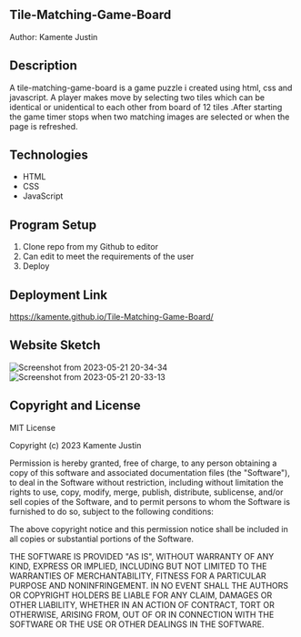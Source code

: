 ## Tile-Matching-Game-Board
Author: Kamente Justin

## Description 
A tile-matching-game-board is a game puzzle i created using html, css and javascript. A player makes move by selecting two tiles which can be identical or unidentical to each other from board of 12 tiles .After starting the game timer stops when two matching images are selected or when the page is refreshed.

## Technologies
- HTML
- CSS
- JavaScript

## Program Setup
1. Clone repo from my Github to editor
2. Can edit to meet the requirements of the user
3. Deploy 

## Deployment Link
https://kamente.github.io/Tile-Matching-Game-Board/


## Website Sketch
![Screenshot from 2023-05-21 20-34-34](https://github.com/Kamente/Tile-Matching-Game-Board/assets/86584314/f0fade33-8439-4c26-8b9c-8bbe49fb8ba9)
![Screenshot from 2023-05-21 20-33-13](https://github.com/Kamente/Tile-Matching-Game-Board/assets/86584314/00abb073-ffa4-4ba0-aa4a-8ad39ede6f96)



## Copyright and License
MIT License

Copyright (c) 2023 Kamente Justin

Permission is hereby granted, free of charge, to any person obtaining a copy of this software and associated documentation files (the "Software"), to deal in the Software without restriction, including without limitation the rights to use, copy, modify, merge, publish, distribute, sublicense, and/or sell copies of the Software, and to permit persons to whom the Software is furnished to do so, subject to the following conditions:

The above copyright notice and this permission notice shall be included in all copies or substantial portions of the Software.

THE SOFTWARE IS PROVIDED "AS IS", WITHOUT WARRANTY OF ANY KIND, EXPRESS OR IMPLIED, INCLUDING BUT NOT LIMITED TO THE WARRANTIES OF MERCHANTABILITY, FITNESS FOR A PARTICULAR PURPOSE AND NONINFRINGEMENT. IN NO EVENT SHALL THE AUTHORS OR COPYRIGHT HOLDERS BE LIABLE FOR ANY CLAIM, DAMAGES OR OTHER LIABILITY, WHETHER IN AN ACTION OF CONTRACT, TORT OR OTHERWISE, ARISING FROM, OUT OF OR IN CONNECTION WITH THE SOFTWARE OR THE USE OR OTHER DEALINGS IN THE SOFTWARE.
